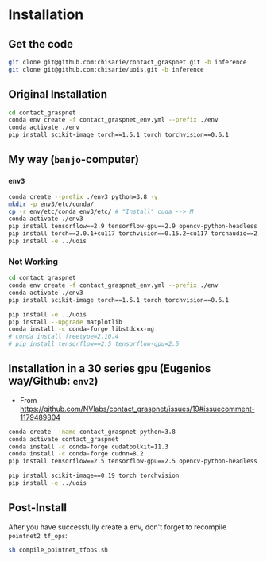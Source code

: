 # Installation

## Get the code
```bash
git clone git@github.com:chisarie/contact_graspnet.git -b inference
git clone git@github.com:chisarie/uois.git -b inference
```

## Original Installation
```bash
cd contact_graspnet
conda env create -f contact_graspnet_env.yml --prefix ./env 
conda activate ./env
pip install scikit-image torch==1.5.1 torch torchvision==0.6.1
```

## My way (`banjo`-computer) 

### `env3`
```bash
conda create --prefix ./env3 python=3.8 -y
mkdir -p env3/etc/conda/
cp -r env/etc/conda env3/etc/ # "Install" cuda --> M
conda activate ./env3
pip install tensorflow==2.9 tensorflow-gpu==2.9 opencv-python-headless pyyaml==5.4.1 pyrender tqdm mayavi pyqt5 scikit-image tyro open3d
pip install torch==2.0.1+cu117 torchvision==0.15.2+cu117 torchaudio==2.0.2 --index-url https://download.pytorch.org/whl/cu117
pip install -e ../uois
```

### Not Working

```bash
cd contact_graspnet
conda env create -f contact_graspnet_env.yml --prefix ./env
conda activate ./env3
pip install scikit-image torch==1.5.1 torch torchvision==0.6.1

pip install -e ../uois
pip install --upgrade matplotlib
conda install -c conda-forge libstdcxx-ng
# conda install freetype=2.10.4
# pip install tensorflow==2.5 tensorflow-gpu=2.5
```


## Installation in a 30 series gpu (Eugenios way/Github: `env2`)

- From https://github.com/NVlabs/contact_graspnet/issues/19#issuecomment-1179489804

```bash
conda create --name contact_graspnet python=3.8
conda activate contact_graspnet
conda install -c conda-forge cudatoolkit=11.3
conda install -c conda-forge cudnn=8.2
pip install tensorflow==2.5 tensorflow-gpu==2.5 opencv-python-headless pyyaml==5.4.1 pyrender tqdm mayavi pyqt5

pip install scikit-image==0.19 torch torchvision
pip install -e ../uois
```

## Post-Install
After you have successfully create a env, don't forget to recompile `pointnet2 tf_ops`:
```bash
sh compile_pointnet_tfops.sh
```
